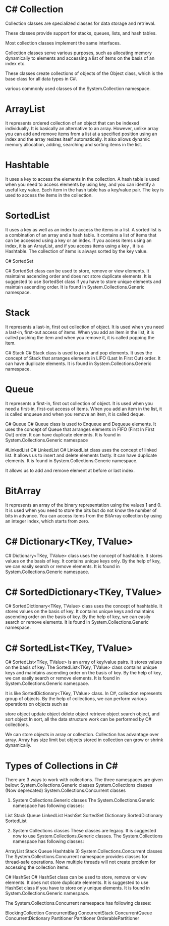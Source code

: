# C# Collection

Collection classes are specialized classes for data storage and retrieval. 

These classes provide support for stacks, queues, lists, and hash tables.

Most collection classes implement the same interfaces.

Collection classes serve various purposes, such as allocating memory dynamically to elements and accessing a list of items on the basis of an index etc. 

These classes create collections of objects of the Object class, which is the base class for all data types in C#.

various commonly used classes of the System.Collection namespace.


# ArrayList

It represents ordered collection of an object that can be indexed individually.
It is basically an alternative to an array.
However, unlike array you can add and remove items from a list at a specified position using an index and the array resizes itself automatically. 
It also allows dynamic memory allocation, adding, searching and sorting items in the list.

# Hashtable
It uses a key to access the elements in the collection.
A hash table is used when you need to access elements by using key, and you can identify a useful key value.
Each item in the hash table has a key/value pair. 
The key is used to access the items in the collection.

# SortedList
It uses a key as well as an index to access the items in a list.
A sorted list is a combination of an array and a hash table. 
It contains a list of items that can be accessed using a key or an index. 
If you access items using an index, it is an ArrayList, and if you access items using a key , it is a Hashtable.
The collection of items is always sorted by the key value.

C# SortedSet<T>

C# SortedSet class can be used to store, remove or view elements.
It maintains ascending order and does not store duplicate elements. 
It is suggested to use SortedSet class if you have to store unique elements and maintain ascending order. 
It is found in System.Collections.Generic namespace.

# Stack
It represents a last-in, first out collection of object.
It is used when you need a last-in, first-out access of items. 
When you add an item in the list, it is called pushing the item and when you remove it, it is called popping the item.

C# Stack<T>
C# Stack<T> class is used to push and pop elements.
 It uses the concept of Stack that arranges elements in LIFO (Last In First Out) order.
 It can have duplicate elements. It is found in System.Collections.Generic namespace.
# Queue
It represents a first-in, first out collection of object.
It is used when you need a first-in, first-out access of items. 
When you add an item in the list, it is called enqueue and when you remove an item, it is called deque.


C# Queue<T>
C# Queue<T> class is used to Enqueue and Dequeue elements. 
It uses the concept of Queue that arranges elements in FIFO (First In First Out) order.
It can have duplicate elements.
It is found in System.Collections.Generic namespace
 
#LinkedList 
C# LinkedList<T>
C# LinkedList<T> class uses the concept of linked list. It allows us to insert and delete elements fastly. It can have duplicate elements. It is found in System.Collections.Generic namespace.

It allows us to add and remove element at before or last index. 
# BitArray
It represents an array of the binary representation using the values 1 and 0.
It is used when you need to store the bits but do not know the number of bits in advance. 
You can access items from the BitArray collection by using an integer index, which starts from zero.

# C# Dictionary<TKey, TValue>
C# Dictionary<TKey, TValue> class uses the concept of hashtable.
It stores values on the basis of key. 
It contains unique keys only. By the help of key, we can easily search or remove elements. 
It is found in System.Collections.Generic namespace.
# C# SortedDictionary<TKey, TValue>
C# SortedDictionary<TKey, TValue> class uses the concept of hashtable. 
It stores values on the basis of key. 
It contains unique keys and maintains ascending order on the basis of key. 
By the help of key, we can easily search or remove elements. 
It is found in System.Collections.Generic namespace.

# C# SortedList<TKey, TValue>
C# SortedList<TKey, TValue> is an array of key/value pairs. 
It stores values on the basis of key. 
The SortedList<TKey, TValue> class contains unique keys and maintains ascending order on the basis of key. 
By the help of key, we can easily search or remove elements.
It is found in System.Collections.Generic namespace.

It is like SortedDictionary<TKey, TValue> class.
In C#, collection represents group of objects.
By the help of collections, we can perform various operations on objects such as

store object
update object
delete object
retrieve object
search object, and
sort object
In sort, all the data structure work can be performed by C# collections.

We can store objects in array or collection. Collection has advantage over array. 
Array has size limit but objects stored in collection can grow or shrink dynamically.

# Types of Collections in C#
There are 3 ways to work with collections. The three namespaces are given below:
System.Collections.Generic classes
System.Collections classes (Now deprecated)
System.Collections.Concurrent classes


1) System.Collections.Generic classes
The System.Collections.Generic namespace has following classes:

List
Stack
Queue
LinkedList
HashSet
SortedSet
Dictionary
SortedDictionary
SortedList

2) System.Collections classes
These classes are legacy. It is suggested now to use System.Collections.Generic classes. 
The System.Collections namespace has following classes:

ArrayList
Stack
Queue
Hashtable
3) System.Collections.Concurrent classes
The System.Collections.Concurrent namespace provides classes for thread-safe operations.
 Now multiple threads will not create problem for accessing the collection items.

C# HashSet<T>
C# HashSet class can be used to store, remove or view elements.
It does not store duplicate elements. 
It is suggested to use HashSet class if you have to store only unique elements.
It is found in System.Collections.Generic namespace.

The System.Collections.Concurrent namespace has following classes:

BlockingCollection
ConcurrentBag
ConcurrentStack
ConcurrentQueue
ConcurrentDictionary
Partitioner
Partitioner
OrderablePartitioner